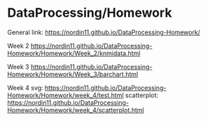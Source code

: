 # DataProcessing/Homework

General link:
https://nordin11.github.io/DataProcessing-Homework/


Week 2
https://nordin11.github.io/DataProcessing-Homework/Homework/Week_2/knmidata.html


Week 3
https://nordin11.github.io/DataProcessing-Homework/Homework/Week_3/barchart.html


Week 4
svg: https://nordin11.github.io/DataProcessing-Homework/Homework/week_4/test.html
scatterplot: https://nordin11.github.io/DataProcessing-Homework/Homework/week_4/scatterplot.html
